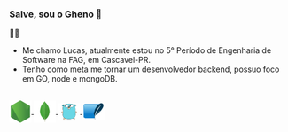 ### Salve, sou o Gheno 👋

  👨‍💻
- Me chamo Lucas, atualmente estou no 5° Período de Engenharia de Software na FAG, em Cascavel-PR.
- Tenho como meta me tornar um desenvolvedor backend, possuo foco em GO, node e mongoDB.

<div align="center">
  <a href="https://github.com/Ghenoo">
</div>
<div style="display: inline_block"><br>
  <img align="center" alt="Gno-Node" heigh="30" width= "40" src="https://github.com/devicons/devicon/blob/master/icons/nodejs/nodejs-original.svg">
  <img align="center" alt="Gno-MongoDB" heigh="30" width= "40" src="https://github.com/devicons/devicon/blob/master/icons/mongodb/mongodb-original.svg">
  <img align="center" alt="Gno-Go" height="30" width= "40" src="https://github.com/devicons/devicon/blob/master/icons/go/go-original.svg">
  <img align="center" alt="Gno-sqlite" height="30" width= "40" src="https://github.com/devicons/devicon/blob/master/icons/sqlite/sqlite-original.svg"
  </div>
  
</div>
